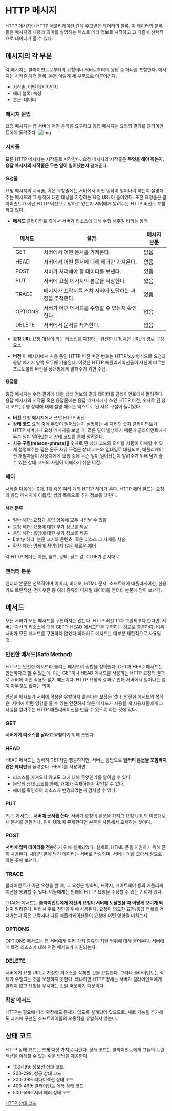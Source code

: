 # HTTP 메시지

HTTP 메시지란 HTTP 애플리케이션 간에 주고받은 데이터의 블록. 이 데이터의 블록들은 메시지의 내용과 의미를 설명하는 텍스트 메타 정보로 시작하고 그 다음에 선택적으로 데이터가 올 수 있다.

## 메시지의 각 부분

각 메시지는 클라이언트로부터의 요청이나 서버로부터의 응답 중 하나를 포함한다. 메시지는 시작줄 헤더 블록, 본문 이렇게 세 부분으로 이루어진다.

- 시작줄: 어떤 메시지인지
- 헤더 블록: 속성
- 본문: 데이터

### 메시지 문법

요청 메시지는 웹 서버에 어떤 동작을 요구하고 응답 메시지는 요청의 결과를 클라이언트에게 돌려준다.
![img](https://velog.velcdn.com/images%2Fcode_newb%2Fpost%2Ff6a5a517-21bd-475f-b9ab-6862df0c3963%2Fimage.png)

### 시작줄

모든 HTTP 메시지는 시작줄로 시작한다. 요청 메시지의 시작줄은 **무엇을 해야 하는지, 응답 메시지의 시작줄은 무슨 일이 일어났는지** 말해준다.

#### 요청줄

요청 메시지의 시작줄, 혹은 요청줄에는 서버에서 어떤 동작이 일어나야 하는지 설명해주는 메서드와 그 동작에 대한 대상을 지칭하는 요청 URL이 들어있다. 또한 요청줄은 클라이언트가 어떤 HTTP 버전으로 말하고 있는지 서버에게 알려주는 HTTP 버전도 포함하고 있다.

- **메서드**
  클라이언트 측에서 서버가 리소스에 대해 수행 해주길 바라는 동작

  | 메서드  | 설명                                                    | 메시지 본문 |
  | ------- | ------------------------------------------------------- | ----------- |
  | GET     | 서버에서 어떤 문서를 가져온다.                          | 없음        |
  | HEAD    | 서버에서 어떤 문서에 대해 헤더만 가져온다.              | 없음        |
  | POST    | 서버가 처리해야 할 데이터를 보낸다.                     | 있음        |
  | PUT     | 서버에 요청 메시지의 본문을 저장한다.                   | 있음        |
  | TRACE   | 메시지가 프락시를 거쳐 서버에 도달하는 과정을 추적한다. | 없음        |
  | OPTIONS | 서버가 어떤 메서드를 수행할 수 있는지 확인한다.         | 없음        |
  | DELETE  | 서버에서 문서를 제거한다.                               | 없음        |

- **요청 URL**
  요청 대상이 되는 리소스를 지칭하는 완전한 URL혹은 URL의 경로 구성요소

- **버전**
  이 메시지에서 사용 중인 HTTP 버전
  버전 번호는 HTTP/x.y 형식으로 요청과 응답 메시지 양쪽 모두에 기술된다. 이것은 HTTP 애플리케이션들이 자신이 따르는 프로토콜의 버전을 상대방에게 말해주기 위한 수단.

#### 응답줄

응답 메시지는 수행 결과에 대한 상태 정보와 결과 데이터를 클라이언트에게 돌려준다. 응답 메시지의 시작줄 혹은 응답줄에는 응답 메시지에서 쓰인 HTTP 버전, 숫자로 된 상태 코드, 수행 상태에 대해 설명 해주는 텍스트로 된 사유 구절이 들어있다.

- **버전**
  요청 메시지에서 쓰인 HTTP 버전
- **상태 코드**
  요청 중에 무엇이 일어났는지 설명하는 세 자리의 숫자
  클라이언트가 HTTP 서버에게 요청 메시지를 보낼 때, 많은 일이 발생하기 때문에 클라이언트에게 무슨 일이 일어났는지 상태 코드를 통해 알려준다.
- **사유 구절(reason-phrase)📜**
  숫자로 된 상태 코드의 의미를 사람이 이해할 수 있게 설명해주는 짧은 문구
  사유 구절은 상태 코드와 일대일로 대응되며, 애플리케이션 개발자들이 사용자에게 요청 중에 무슨 일이 일어났는지 알려주기 위해 남겨 줄 수 있는 상태 코드의 사람이 이해하기 쉬운 버전.

### 헤더

시작줄 다음에는 0개, 1개 혹은 여러 개의 HTTP 헤더가 온다. HTTP 헤더 필드는 요청과 응답 메시지에 이름/값 쌍의 목록으로 추가 정보를 더한다.

#### 헤더 분류

- 일반 헤더: 요청과 응답 양쪽에 모두 나타날 수 있음
- 요청 헤더: 요청에 대한 부가 정보를 제공
- 응답 헤더: 응답에 대한 부가 정보를 제공
- Entity 헤더: 본문 크기와 콘텐츠, 혹은 리소스 그 자체를 서술
- 확장 헤더: 명세에 정의되지 않은 새로운 헤더

각 HTTP 헤더는 이름, 쉼표, 공백, 필드 값, CLRF가 순서대로.

### 엔터티 본문

엔터티 본문은 선택적이며 이미지, 비디오, HTML 문서, 소프트웨어 애플리케이션, 신용카드 트랜잭션, 전자우편 등 여러 종류의 디지털 데이터를 엔터티 본문에 담아 보낸다.

## 메서드

모든 서버가 모든 메서드를 구현하지는 않는다. HTTP 버전 1.1과 호환되고자 한다면, 서버는 자신의 리소스에 대해 GET과 HEAD 메서드만을 구현하는 것으로 충분하다.
비록 서버가 모든 메서드를 구현하지 않았다 하더라도 메서드는 대부분 제한적으로 사용될 것.

### 안전한 메서드(Safe Method)

HTTP는 안전한 메서드라 불리는 메서드의 집합을 정의한다. GET과 HEAD 메서드는 안전하다고 할 수 있는데, 이는 GET이나 HEAD 메서드를 사용하는 HTTP 요청의 결과로 서버에 어떤 작용도 없기 때문이다. HTTP 요청의 결과로 인해 서버에서 일어나는 일이 아무것도 없다는 의미.

안전한 메서드가 서버에 작용을 유발하지 않는다는 보장은 없다. 안전한 메서드의 목적은, 서버에 어떤 영향을 줄 수 있는 안전하지 않은 메서드가 사용될 때 사용자들에게 그 사실을 알려주는 HTTP 애플리케이션을 만들 수 있도록 하는 것에 있다.

### GET

**서버에게 리소스를 달라고 요청**하기 위해 쓰인다.

### HEAD

HEAD 메서드는 정확히 GET처럼 행동하지만, 서버는 응답으로 **엔터티 본문을 포함하지 않은 헤더만**을 돌려준다. HEAD를 사용하면

- 리소스를 가져오지 않고도 그에 대해 무엇인가를 알아낼 수 있다.
- 응답의 상태 코드를 통해, 개체가 존재하는지 확인할 수 있다.
- 헤더를 확인하여 리소스가 변경되었는지 검사할 수 있다.

### PUT

PUT 메서드는 **서버에 문서를 쓴다**. 서버가 요청의 본문을 가지고 요청 URL의 이름대로 새 문서를 만들거나, 이미 URL이 존재한다면 본문을 사용해서 교체하는 것이다.

### POST

**서버에 입력 데이터를 전송**하기 위해 설계되었다. 실제로, HTML 폼을 지원하기 위해 흔히 사용된다. 채워진 폼에 담긴 데이터는 서버로 전송되며, 서버는 이를 모아서 필요로 하는 곳에 보낸다.

### TRACE

클라이언트가 어떤 요청을 할 때, 그 요청은 방화벽, 프락시, 게이트웨이 등의 애플리케이션을 통과할 수 있다. 이들에게는 원래의 HTTP 요청을 수정할 수 있는 기회가 있다. 

TRACE 메서드는 **클라이언트에게 자신의 요청이 서버에 도달했을 때 어떻게 보이게 되는지** 알려준다. 따라서 주로 진단을 위해 사용된다. 요청이 의도한 요청/응답 연쇄를 거쳐가는지 혹은 프락시나 다른 애플리케이션들이 요청에 어떤 영향을 미치는지.

### OPTIONS

OPTIONS 메서드는 웹 서버에게 여러 가지 종류의 지원 범위에 대해 물어본다. 서버에게 특정 리소스에 대해 어떤 메서드가 지원되는지.

### DELETE

서버에게 요청 URL로 지정한 리소스를 삭제할 것을 요청한다. 그러나 클라이언트는 삭제가 수행되는 것을 보장하지 못한다. 왜냐하면 HTTP 명세는 서버가 클라이언트에게 알리지 않고 요청을 무시하는 것을 허용하기 때문이다.

### 확장 메서드

HTTP는 필요에 따라 확장해도 문제가 없도록 설계되어 있으므로, 새로 기능을 추가해도 과거에 구현된 소프트웨어들의 오동작을 유발하지 않는다.

## 상태 코드

HTTP 상태 코드는 크게 다섯 가지로 나뉜다. 상태 코드는 클라이언트에게 그들의 트랜잭션을 이해할 수 있는 쉬운 방법을 제공한다.

- 100-199: 정보성 상태 코드
- 200-299: 성공 상태 코드
- 300-399: 리다이렉션 상태 코드
- 400-499: 클라이언트 에러 상태 코드
- 500-599: 서버 에러 상태 코드

[HTTP 상태 코드](https://developer.mozilla.org/ko/docs/Web/HTTP/Status)